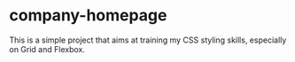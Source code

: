 # company-homepage
This is a simple project that aims at training my CSS styling skills, especially on Grid and Flexbox.
